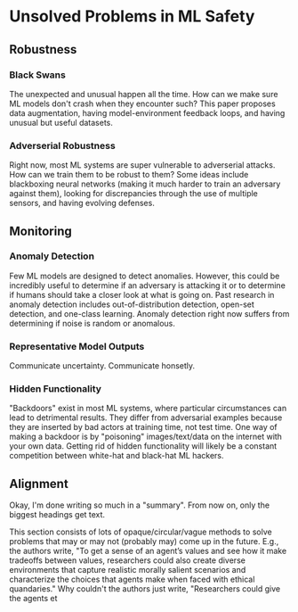 # Unsolved Problems in ML Safety
## Robustness
### Black Swans
The unexpected and unusual happen all the time.  How can we make sure ML models don't crash when they encounter such?  This paper proposes data augmentation, having model-environment feedback loops, and having unusual but useful datasets.

### Adverserial Robustness
Right now, most ML systems are super vulnerable to adverserial attacks.  How can we train them to be robust to them?  Some ideas include blackboxing neural networks (making it much harder to train an adversary against them), looking for discrepancies through the use of multiple sensors, and having evolving defenses.

## Monitoring
### Anomaly Detection
Few ML models are designed to detect anomalies.  However, this could be incredibly useful to determine if an adversary is attacking it or to determine if humans should take a closer look at what is going on.  Past research in anomaly detection includes out-of-distribution detection, open-set detection, and one-class learning.  Anomaly detection right now suffers from determining if noise is random or anomalous.

### Representative Model Outputs
Communicate uncertainty.  Communicate honsetly.

### Hidden Functionality
"Backdoors" exist in most ML systems, where particular circumstances can lead to detrimental results.  They differ from adversarial examples because they are inserted by bad actors at training time, not test time.  One way of making a backdoor is by "poisoning" images/text/data on the internet with your own data.  Getting rid of hidden functionality will likely be a constant competition between white-hat and black-hat ML hackers.


## Alignment
Okay, I'm done writing so much in a "summary".  From now on, only the biggest headings get text.

This section consists of lots of opaque/circular/vague methods to solve problems that may or may not (probably may) come up in the future.  E.g., the authors write, "To get a sense of an agent’s values and see how it make tradeoffs between values, researchers could also create diverse environments that capture realistic morally salient scenarios and characterize the choices that agents make when faced with ethical quandaries."  Why couldn't the authors just write, "Researchers could give the agents et
